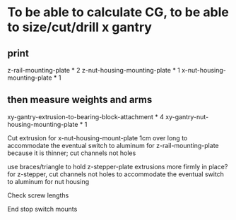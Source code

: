 # To be able to calculate CG, to be able to size/cut/drill x gantry
## print
z-rail-mounting-plate * 2
z-nut-housing-mounting-plate * 1
x-nut-housing-mounting-plate * 1
## then measure weights and arms


xy-gantry-extrusion-to-bearing-block-attachment * 4
xy-gantry-nut-housing-mounting-plate * 1


Cut extrusion for x-nut-housing-mount-plate 1cm over long to accommodate the eventual switch to aluminum for z-rail-mounting-plate because it is thinner;  cut channels not holes

use braces/triangle to hold z-stepper-plate extrusions more firmly in place?
for z-stepper, cut channels not holes to accommodate the eventual switch to aluminum for nut housing

Check screw lengths

End stop switch mounts
